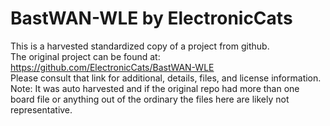 
# BastWAN-WLE by ElectronicCats  
This is a harvested standardized copy of a project from github.  
The original project can be found at:  
https://github.com/ElectronicCats/BastWAN-WLE  
Please consult that link for additional, details, files, and license information.  
Note: It was auto harvested and if the original repo had more than one board file or anything out of the ordinary the files here are likely not representative.  
    